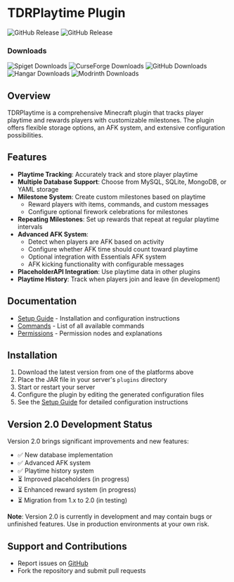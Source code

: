 # TDRPlaytime Plugin

![GitHub Release](https://img.shields.io/github/v/release/thedutchruben/tdrplaytime?sort=date&label=Latest%20release)
![GitHub Release](https://img.shields.io/github/v/release/thedutchruben/tdrplaytime?include_prereleases&sort=date&label=Latest%20pre-release)

### Downloads
![Spiget Downloads](https://img.shields.io/spiget/downloads/47894?label=Spigot&labelColor=Spigot&link=https%3A%2F%2Fwww.spigotmc.org%2Fresources%2Ftdr-playtime-rewards-mysql.47894%2F)
![CurseForge Downloads](https://img.shields.io/curseforge/dt/279491?label=Curse%20Forge)
![GitHub Downloads](https://img.shields.io/github/downloads/thedutchruben/tdrplaytime/total?label=GitHub)
![Hangar Downloads](https://img.shields.io/hangar/dt/tdrplaytime?label=Hangar&link=https%3A%2F%2Fhangar.papermc.io%2FTheDutchRuben%2FTDRPlaytime)
![Modrinth Downloads](https://img.shields.io/modrinth/dt/t9QEZM17?label=Modrinth&link=https%3A%2F%2Fmodrinth.com%2Fplugin%2Ftdr-playtime)

## Overview
TDRPlaytime is a comprehensive Minecraft plugin that tracks player playtime and rewards players with customizable milestones. The plugin offers flexible storage options, an AFK system, and extensive configuration possibilities.

## Features
- **Playtime Tracking**: Accurately track and store player playtime
- **Multiple Database Support**: Choose from MySQL, SQLite, MongoDB, or YAML storage
- **Milestone System**: Create custom milestones based on playtime
  - Reward players with items, commands, and custom messages
  - Configure optional firework celebrations for milestones
- **Repeating Milestones**: Set up rewards that repeat at regular playtime intervals
- **Advanced AFK System**:
  - Detect when players are AFK based on activity
  - Configure whether AFK time should count toward playtime
  - Optional integration with Essentials AFK system
  - AFK kicking functionality with configurable messages
- **PlaceholderAPI Integration**: Use playtime data in other plugins
- **Playtime History**: Track when players join and leave (in development)

## Documentation
- [Setup Guide](SETUP.md) - Installation and configuration instructions
- [Commands](COMMANDS.md) - List of all available commands
- [Permissions](PERMISSIONS.md) - Permission nodes and explanations

## Installation
1. Download the latest version from one of the platforms above
2. Place the JAR file in your server's `plugins` directory
3. Start or restart your server
4. Configure the plugin by editing the generated configuration files
5. See the [Setup Guide](SETUP.md) for detailed configuration instructions

## Version 2.0 Development Status
Version 2.0 brings significant improvements and new features:

- ✅ New database implementation
- ✅ Advanced AFK system
- ✅ Playtime history system
- ⏳ Improved placeholders (in progress)
- ⏳ Enhanced reward system (in progress)
- ⏳ Migration from 1.x to 2.0 (in testing)

**Note**: Version 2.0 is currently in development and may contain bugs or unfinished features. Use in production environments at your own risk.

## Support and Contributions
- Report issues on [GitHub](https://github.com/thedutchruben/tdrplaytime/issues)
- Fork the repository and submit pull requests


